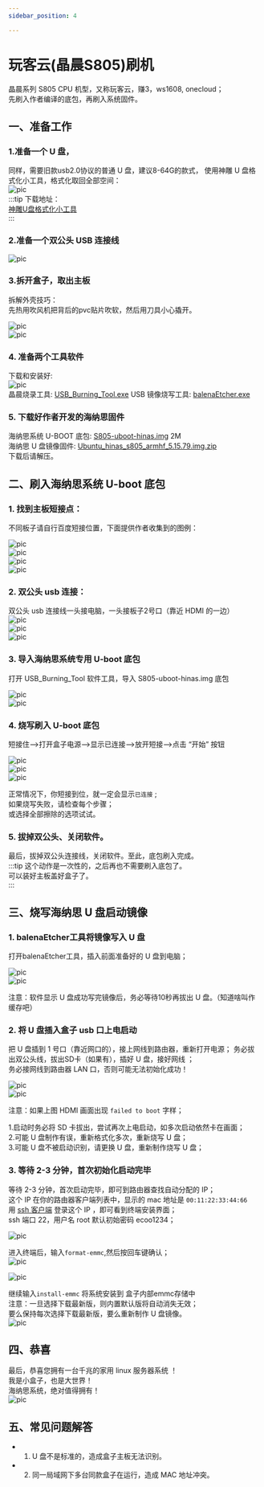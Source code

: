 ```yaml
---
sidebar_position: 4

---
```


# 玩客云(晶晨S805)刷机

晶晨系列 S805 CPU 机型，又称玩客云，赚3，ws1608, onecloud；  
先刷入作者编译的底包，再刷入系统固件。  

## 一、准备工作  

### 1.准备一个 U 盘，  

同样，需要旧款usb2.0协议的普通 U 盘，建议8-64G的款式，
使用神雕 U 盘格式化小工具，格式化取回全部空间：  
![pic](pic/usb.png)  
:::tip
下载地址：  
[神雕U盘格式化小工具](https://www.ecoo.top/update/soft_init/USBFormat.exe)  
::: 


### 2.准备一个双公头 USB 连接线  

![pic](pic/s805/usb2.png)  
  
### 3.拆开盒子，取出主板  

拆解外壳技巧：  
先热用吹风机把背后的pvc贴片吹软，然后用刀具小心撬开。   

![pic](pic/s805/pcb.png)  
![pic](pic/s805/pcb-2.png)  

### 4. 准备两个工具软件

下载和安装好:  
![pic](pic/s805/tools.png)  
晶晨烧录工具: [USB_Burning_Tool.exe](https://alist.ecoo.top/d/s805/USB_Burning_Tool_v2.1.3.exe)
USB 镜像烧写工具: [balenaEtcher.exe](https://alist.ecoo.top/d/s805/balenaEtcher-Portable-1.18.4.exe)


### 5. 下载好作者开发的海纳思固件

海纳思系统 U-BOOT 底包: [S805-uboot-hinas.img](https://www.ecoo.top/amlogic/S805-uboot-hinas.img)  2M  
海纳思 U 盘镜像固件: [Ubuntu_hinas_s805_armhf_5.15.79.img.zip](https://alist.ecoo.top/d/s805/Ubuntu_hinas_s805_armhf_5.15.79.img.zip)  
下载后请解压。  


## 二、刷入海纳思系统 U-boot 底包

### 1. 找到主板短接点：
不同板子请自行百度短接位置，下面提供作者收集到的图例：  

![pic](pic/s805/2.png)   
![pic](pic/s805/2-2.png)   
![pic](pic/s805/3.png)   
![pic](pic/s805/3-3.jpg)   

### 2. 双公头 usb 连接：  

双公头 usb 连接线一头接电脑，一头接板子2号口（靠近 HDMI 的一边）  
![pic](pic/s805/1.png)  
![pic](pic/s805/1-2.png)  
![pic](pic/s805/1-3.png)  

### 3. 导入海纳思系统专用 U-boot 底包

打开 USB_Burning_Tool 软件工具，导入 S805-uboot-hinas.img 底包

![pic](pic/s805/4-1.png)  
![pic](pic/s805/4-2.png)  

### 4. 烧写刷入 U-boot 底包

短接住-->打开盒子电源-->显示已连接-->放开短接-->点击 “开始” 按钮  

![pic](pic/s805/5-1.png)  
![pic](pic/s805/5-2.png)  
![pic](pic/s805/5-3.png)  

正常情况下，你短接到位，就一定会显示```已连接``` ;  
如果烧写失败，请检查每个步骤；  
或选择全部擦除的选项试试。  

### 5. 拔掉双公头、关闭软件。  

最后，拔掉双公头连接线，关闭软件。至此，底包刷入完成。  
:::tip
这个动作是一次性的，之后再也不需要刷入底包了。  
可以装好主板盖好盒子了。  
:::

## 三、烧写海纳思 U 盘启动镜像

### 1. balenaEtcher工具将镜像写入 U 盘

打开balenaEtcher工具，插入前面准备好的 U 盘到电脑；  

![pic](pic/s805/6-1.png)  
![pic](pic/s805/6-2.png)  

注意：软件显示 U 盘成功写完镜像后，务必等待10秒再拔出 U 盘。（知道啥叫作缓存吧）  

### 2. 将 U 盘插入盒子 usb 口上电启动

把 U 盘插到 1 号口（靠近网口的），接上网线到路由器，重新打开电源； 
务必拔出双公头线，拔出SD卡（如果有），插好 U 盘，接好网线 ；  
务必接网线到路由器 LAN 口，否则可能无法初始化成功！  

![pic](pic/s805/7-1.png)  
![pic](pic/s805/7-2.png)  

注意：如果上图 HDMI 画面出现 `failed to boot` 字样；  

1.启动时务必将 SD 卡拔出，尝试再次上电启动，如多次启动依然卡在画面；   
2.可能 U 盘制作有误，重新格式化多次，重新烧写 U 盘；  
3.可能 U 盘不被启动识别，请更换 U 盘，重新制作烧写 U 盘；  


### 3. 等待 2-3 分钟，首次初始化启动完毕

 等待 2-3 分钟，首次启动完毕，即可到路由器查找自动分配的 IP；  
 这个 IP 在你的路由器客户端列表中，显示的 mac 地址是 `00:11:22:33:44:66`  
 用 [ssh 客户端](https://dl.histb.com/#/list/189cn/82531180155783956) 登录这个 IP ，即可看到终端安装界面；  
 ssh 端口 22，用户名 root 默认初始密码 ecoo1234；  

![pic](pic/s805/8-1.png)  

进入终端后，输入`format-emmc`,然后按回车键确认；  
![pic](pic/s805/8-2.png)  

![pic](pic/s805/8-3.png)  

继续输入`install-emmc` 将系统安装到 盒子内部emmc存储中  
注意：一旦选择下载最新版，则内置默认版将自动消失无效；  
要么保持每次选择下载最新版，要么重新制作 U 盘镜像。  
![pic](pic/s805/8-4.png)  


## 四、恭喜

最后，恭喜您拥有一台千兆的家用 linux 服务器系统 ！  
我是小盒子，也是大世界！  
海纳思系统，绝对值得拥有！   
![pic](pic/s805/9-1.png)   

## 五、常见问题解答

- 1. U 盘不是标准的，造成盒子主板无法识别。
- 2. 同一局域网下多台同款盒子在运行，造成 MAC 地址冲突。










